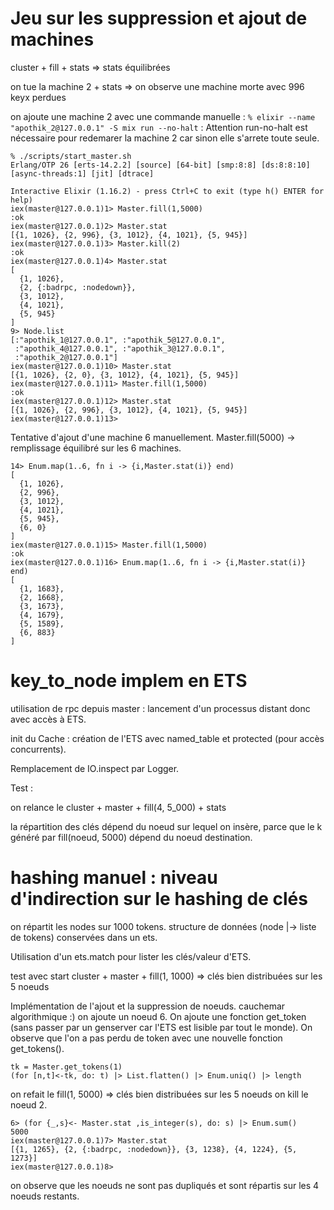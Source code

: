 # Jeu sur les suppression et ajout de machines

cluster + fill + stats
=> stats équilibrées

on tue la machine 2 + stats
=> on observe une machine morte avec 996 keyx perdues

on ajoute une machine 2 avec une commande manuelle : `% elixir --name "apothik_2@127.0.0.1" -S mix run --no-halt` : Attention run-no-halt est nécessaire pour redemarer la machine 2 car sinon elle s'arrete toute seule.

```
% ./scripts/start_master.sh
Erlang/OTP 26 [erts-14.2.2] [source] [64-bit] [smp:8:8] [ds:8:8:10] [async-threads:1] [jit] [dtrace]

Interactive Elixir (1.16.2) - press Ctrl+C to exit (type h() ENTER for help)
iex(master@127.0.0.1)1> Master.fill(1,5000)
:ok
iex(master@127.0.0.1)2> Master.stat
[{1, 1026}, {2, 996}, {3, 1012}, {4, 1021}, {5, 945}]
iex(master@127.0.0.1)3> Master.kill(2)
:ok
iex(master@127.0.0.1)4> Master.stat
[
  {1, 1026},
  {2, {:badrpc, :nodedown}},
  {3, 1012},
  {4, 1021},
  {5, 945}
]
9> Node.list
[:"apothik_1@127.0.0.1", :"apothik_5@127.0.0.1",
 :"apothik_4@127.0.0.1", :"apothik_3@127.0.0.1",
 :"apothik_2@127.0.0.1"]
iex(master@127.0.0.1)10> Master.stat
[{1, 1026}, {2, 0}, {3, 1012}, {4, 1021}, {5, 945}]
iex(master@127.0.0.1)11> Master.fill(1,5000)
:ok
iex(master@127.0.0.1)12> Master.stat
[{1, 1026}, {2, 996}, {3, 1012}, {4, 1021}, {5, 945}]
iex(master@127.0.0.1)13>
```

Tentative d'ajout d'une machine 6 manuellement.
Master.fill(5000) -> remplissage équilibré sur les 6 machines.
```
14> Enum.map(1..6, fn i -> {i,Master.stat(i)} end)
[
  {1, 1026},
  {2, 996},
  {3, 1012},
  {4, 1021},
  {5, 945},
  {6, 0}
]
iex(master@127.0.0.1)15> Master.fill(1,5000)
:ok
iex(master@127.0.0.1)16> Enum.map(1..6, fn i -> {i,Master.stat(i)} end)
[
  {1, 1683},
  {2, 1668},
  {3, 1673},
  {4, 1679},
  {5, 1589},
  {6, 883}
]
```
# key_to_node implem en ETS
utilisation de rpc depuis master : lancement d'un processus distant donc avec accès à ETS.

init du Cache : création de l'ETS avec named_table et protected (pour accès concurrents).

Remplacement de IO.inspect par Logger.

Test :

on relance le cluster + master + fill(4, 5_000) + stats

la répartition des clés dépend du noeud sur lequel on insère, parce que le k généré par fill(noeud, 5000) dépend du noeud destination.

# hashing manuel : niveau d'indirection sur le hashing de clés
on répartit les nodes sur 1000 tokens.
structure de données (node |-> liste de tokens) conservées dans un ets.

Utilisation d'un ets.match pour lister les clés/valeur d'ETS.

test avec start cluster + master + fill(1, 1000) => clés bien distribuées sur les 5 noeuds

Implémentation de l'ajout et la suppression de noeuds. cauchemar algorithmique :)
on ajoute un noeud 6. On ajoute une fonction get_token (sans passer par un genserver car l'ETS est lisible par tout le monde).
On observe que l'on a pas perdu de token avec une nouvelle fonction get_tokens().
```
tk = Master.get_tokens(1)
(for [n,t]<-tk, do: t) |> List.flatten() |> Enum.uniq() |> length
```
on refait le fill(1, 5000) => clés bien distribuées sur les 5 noeuds
on kill le noeud 2.

```
6> (for {_,s}<- Master.stat ,is_integer(s), do: s) |> Enum.sum()
5000
iex(master@127.0.0.1)7> Master.stat
[{1, 1265}, {2, {:badrpc, :nodedown}}, {3, 1238}, {4, 1224}, {5, 1273}]
iex(master@127.0.0.1)8>
```

on observe que les noeuds ne sont pas dupliqués et sont répartis sur les 4 noeuds restants.

